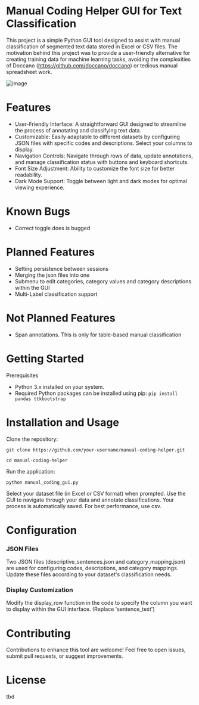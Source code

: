 # Manual Coding Helper GUI for Text Classification
This project is a simple Python GUI tool designed to assist with manual classification of segmented text data stored in Excel or CSV files. The motivation behind this project was to provide a user-friendly alternative for creating training data for machine learning tasks, avoiding the complexities of Doccano (https://github.com/doccano/doccano) or tedious manual spreadsheet work.

![image](https://github.com/harrytyp/manual-coding-helper/assets/125975248/4268d18d-a73e-49d2-b99b-0409d7b97024)


# Features
- User-Friendly Interface: A straightforward GUI designed to streamline the process of annotating and classifying text data.
- Customizable: Easily adaptable to different datasets by configuring JSON files with specific codes and descriptions. Select your columns to display.
- Navigation Controls: Navigate through rows of data, update annotations, and manage classification status with buttons and keyboard shortcuts.
- Font Size Adjustment: Ability to customize the font size for better readability.
- Dark Mode Support: Toggle between light and dark modes for optimal viewing experience.

# Known Bugs
- Correct toggle does is bugged

# Planned Features
- Setting persistence between sessions
- Merging the json files into one
- Submenu to edit categories, category values and category descriptions within the GUI
- Multi-Label classification support

# Not Planned Features
- Span annotations. This is only for table-based manual classification

# Getting Started

Prerequisites
- Python 3.x installed on your system.
- Required Python packages can be installed using pip:
```pip install pandas ttkbootstrap```

# Installation and Usage

Clone the repository:

```git clone https://github.com/your-username/manual-coding-helper.git```

```cd manual-coding-helper```

Run the application:

```python manual_coding_gui.py```

Select your dataset file (in Excel or CSV format) when prompted.
Use the GUI to navigate through your data and annotate classifications. Your process is automatically saved. For best performance, use csv.

# Configuration

### JSON Files
Two JSON files (descriptive_sentences.json and category_mapping.json) are used for configuring codes, descriptions, and category mappings. Update these files according to your dataset's classification needs.

### Display Customization
Modify the display_row function in the code to specify the column you want to display within the GUI interface. (Replace 'sentence_text')

# Contributing
Contributions to enhance this tool are welcome! Feel free to open issues, submit pull requests, or suggest improvements.

# License
tbd
